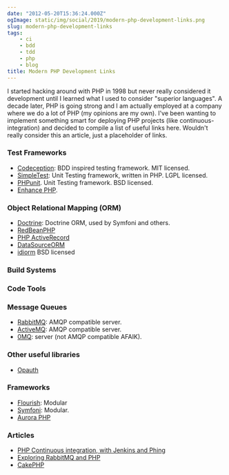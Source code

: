 ```yaml
---
date: "2012-05-20T15:36:24.000Z"
ogImage: static/img/social/2019/modern-php-development-links.png
slug: modern-php-development-links
tags:
    - ci
    - bdd
    - tdd
    - php
    - blog
title: Modern PHP Development Links
---
```

I started hacking around with PHP in 1998 but never really considered it development until I learned what I used to consider "superior languages". A decade later, PHP is going strong and I am actually employed at a company where we do a lot of PHP (my opinions are my own). I've been wanting to implement something smart for deploying PHP projects (like continuous-integration) and decided to compile a list of useful links here. Wouldn't really consider this an article, just a placeholder of links.

### Test Frameworks

- [Codeception](http://codeception.com/): BDD inspired testing framework. MIT licensed.
- [SimpleTest](http://simpletest.org/): Unit Testing framework, written in PHP. LGPL licensed.
- [PHPunit](http://phpunit.de). Unit Testing framework. BSD licensed.
- [Enhance PHP](http://www.enhance-php.com/).

### Object Relational Mapping (ORM)

- [Doctrine](http://docs.doctrine-project.org/en/latest/index.html): Doctrine ORM, used by Symfoni and others.
- [RedBeanPHP](http://www.redbeanphp.com/)
- [PHP ActiveRecord](http://www.phpactiverecord.org/)
- [DataSourceORM](http://code.google.com/p/datasourceorm/)
- [idiorm](https://github.com/j4mie/idiorm/) BSD licensed

### Build Systems

### Code Tools

### Message Queues

- [RabbitMQ](http://www.rabbitmq.com/devtools.html): AMQP compatible server.
- [ActiveMQ](http://activemq.apache.org/): AMQP compatible server.
- [0MQ](http://www.zeromq.org): server (not AMQP compatible AFAIK).

### Other useful libraries

- [Opauth](http://opauth.org/)

### Frameworks

- [Flourish](http://flourishlib.com/): Modular
- [Symfoni](http://www.symfony-project.org/): Modular.
- [Aurora PHP](http://auraphp.github.com/)

### Articles

- [PHP Continuous integration, with Jenkins and Phing](http://marcelog.github.com/articles/ci_jenkins_hudson_continuous_integration_php_phing.html)
- [Exploring RabbitMQ and PHP](http://bradley-holt.com/2011/07/exploring-rabbitmq-and-php/)
- [CakePHP](http://cakephp.org/)
